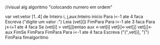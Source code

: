 //visual alg
algoritmo "colocando numero em ordem"

var
    vet:vetor [1..4] de Inteiro
    i, j,aux:Inteiro
inicio
 Para i<-1 ate 4 faca
      Escreva ("digite um valor :")
              Leia (vet[i])
 FimPara
 Para i<-1 ate 3 faca
      Para j<-i+1 ate 4 faca
  Se (vet[i] > vet[j])entao
   aux <-vet[i]
   vet[i]<-vet[j]
   vet[j]<- aux
   FimSe
   FimPara
 FimPara
 Para i<-1 ate 4 faca
      Escreva ("(",vet[i], ")")
 FimPara
fimalgoritmo